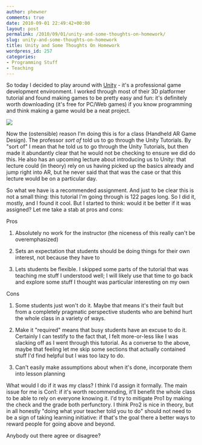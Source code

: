 ```yaml
---
author: phewner
comments: true
date: 2010-09-01 22:49:42+00:00
layout: post
permalink: /2010/09/01/unity-and-some-thoughts-on-homework/
slug: unity-and-some-thoughts-on-homework
title: Unity and Some Thoughts On Homework
wordpress_id: 257
categories:
- Programming Stuff
- Teaching
---
```


So today I decided to play around with [Unity](http://unity3d.com/) - it's a professional game development environment.  I worked through most of their 3D platformer tutorial and found making games to be pretty easy and fun: it's definitely worth downloading (it's free for PC/Web games) if you know programming and think making a game would be a neat project.

[![](http://technofetish.net/buffaloblog/wp-content/uploads/2010/09/Picture-1-300x174.png)](http://technofetish.net/buffaloblog/wp-content/uploads/2010/09/Picture-1.png)

Now the (ostensible) reason I'm doing this is for a class (Handheld AR Game Design).  The professor _sort of_ told us to go through the Unity Tutorials.  By "sort of" I mean that he told us to go through the Unity Tutorials, but then made it abundantly clear that he would not be checking to ensure we did do this.  He also has an upcoming lecture about introducing us to Unity: that lecture could (in theory) rely on us having picked up the basics already and jump right into AR, but he never said that that was the case or that this lecture would be on a particular day.

 So what we have is a recommended assignment.  And just to be clear this is not a small thing: this tutorial I'm going through is 122 pages long.  So I did it, mostly, and I found it cool.  But I started to think: would it be better if it was assigned? Let me take a stab at pros and cons:

Pros




  1. Absolutely no work for the instructor (the niceness of this really can't be overemphasized)


  2. Sets an expectation that students should be doing things for their own interest, not because they have to


  3. Lets students be flexible.  I skipped some parts of the tutorial that was teaching me stuff I understood well; I will likely use that time to go back and explore some stuff I thought was particular interesting on my own



Cons


  1. Some students just won't do it.  Maybe that means it's their fault but from a completely pragmatic perspective students who are behind hurt the whole class in a variety of ways.


  2. Make it "required" means that busy students have an excuse to do it.  Certainly I can testify to the fact that, I felt more-or-less like I was slacking off as I went through this tutorial.  As a converse to the above, maybe that feeling let me skip some sections that actually contained stuff I'd find helpful but I was too lazy to do.


  3. Can't easily make assumptions about when it's done, incorporate them into lesson planning



What would I do if it was my class?  I think I'd assign it formally.  The main issue for me is Con1: if it's worth recommending, it'll benefit the whole class to be able to rely on everyone knowing it.  I'd try to mitigate Pro1 by making the check and the grade both perfunctory.  I think Pro2 is nice in theory, but in all honestly "doing what your teacher told you to do" should not need to be a sign of taking learning initiative: if that's the goal there a better ways to reward people for going above and beyond.

Anybody out there agree or disagree?

